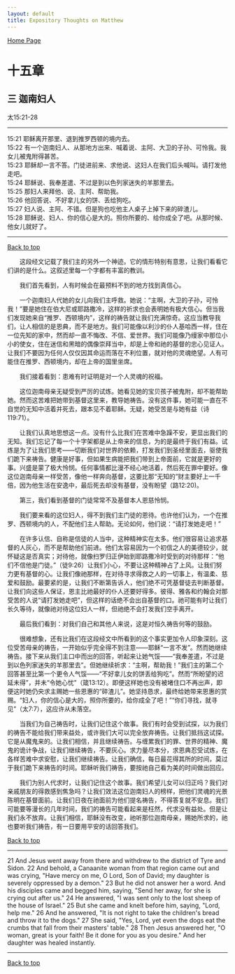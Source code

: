 ```yaml
---
layout: default
title: Expository Thoughts on Matthew
---
```

[ Home Page ]({{site.baseurl}}/index) <br>

<a name="0"></a>
# 十五章 

## 三 迦南妇人

太15:21-28

***

15:21 耶稣离开那里、退到推罗西顿的境内去。<br>
15:22 有一个迦南妇人、从那地方出来、喊着说、主阿、大卫的子孙、可怜我。我女儿被鬼附得甚苦。<br>
15:23 耶稣却一言不答。门徒进前来、求他说、这妇人在我们后头喊叫。请打发他走吧。<br>
15:24 耶稣说、我奉差遣、不过是到以色列家迷失的羊那里去。<br>
15:25 那妇人来拜他、说、主阿、帮助我。<br>
15:26 他回答说、不好拿儿女的饼、丢给狗吃。<br>
15:27 妇人说、主阿、不错。但是狗也吃他主人桌子上掉下来的碎渣儿。<br>
15:28 耶稣说、妇人、你的信心是大的。照你所要的、给你成全了吧。从那时候、他女儿就好了。<br>

***

[Back to top](#0)

&emsp;&emsp;这段经文记载了我们主的另外一个神迹。它的情形特别有意思，让我们看看它们讲的是什么。这叙述里每一个字都有丰富的教训。

&emsp;&emsp;我们首先看到，人有时候会在最预料不到的地方找到真信心。

&emsp;&emsp;一个迦南妇人代她的女儿向我们主呼救。她说：“主啊，大卫的子孙，可怜我！”要是她住在伯大尼或耶路撒冷，这样的祈求也会表明她有极大信心。但当我们发现她来自“推罗、西顿境内”，这样的祷告就让我们充满惊奇。这应当教导我们，让人相信的是恩典，而不是地方。我们可能像以利沙的仆人基哈西一样，住在一位先知的家中，然而却一直不悔改、不信、爱世界。我们可能像乃缦家中那位小小的使女，住在迷信和黑暗的偶像崇拜当中，却是上帝和祂的基督的忠心见证人。让我们不要因为任何人仅仅因其命运而落在不利位置，就对他的灵魂绝望。人有可能住在推罗、西顿境内，却在上帝的国里坐席。

&emsp;&emsp;我们接着看到：患难有时证明是对一个人灵魂的祝福。

&emsp;&emsp;这位迦南母亲无疑受到严厉的试炼。她看见她的宝贝孩子被鬼附，却不能帮助她。然而这苦难把她带到基督这里来，教导她祷告。没有这件事，她可能一直在不自觉的无知中活着并死去，跟本见不着耶稣。无疑，她受苦是与她有益（诗119:71）。

&emsp;&emsp;让我们认真地思想这一点。没有什么比我们在苦难中急躁不安，更显出我们的无知。我们忘记了每一个十字架都是从上帝来的信息，为的是最终于我们有益。试炼是为了让我们思考——切断我们对世界的依赖，打发我们到圣经里面去，驱使我们跪下来祷告。健康是好事，但如果生病能把我们带到上帝面前，它就是更好的事。兴盛是蒙了极大怜悯。任何事情都比漫不经心地活着，然后死在罪中要好。像这位迦南母亲一样受苦，像他一样奔向基督，这要比那“无知的”财主要好上一千倍，因为他生活在安逸中，最后死去却没有基督，没有盼望（路12:20)。

&emsp;&emsp;第三，我们看到基督的门徒常常不及基督本人恩慈怜悯。

&emsp;&emsp;我们要来看的这位妇人，得不到我们主门徒的恩待。也许他们认为，一个在推罗、西顿境内的人，不配他们主人帮助。无论如何，他们说：“请打发她走吧！”

&emsp;&emsp;在许多认信、自称是信徒的人当中，这种精神实在太多。他们很容易让追求基督的人灰心，而不是帮助他们前进。他们太容易因为一个初信之人的美德较少，就怀疑这是否真实；对待他，就像扫罗归正伊始到耶路撒冷时受到的对待那样：“他们不信他是门徒。”（徒9:26）让我们小心，不要让这种精神占了上风。让我们努力更有基督的心。让我们像祂那样，在对待寻求得救之人的一切事上，有温柔、慈爱和鼓励。最要紧的是，让我们不断第告诉人，他们绝不可凭基督徒去判断基督。让我们向这些人保证，恩主比祂最好的仆人还要好得多。彼得、雅各和约翰会对那受苦的人说“请打发她走吧”，但这样的话绝不会出自基督的口。祂可能有时让我们长久等待，就像祂对待这位妇人一样，但祂绝不会打发我们空手离开。

&emsp;&emsp;最后我们看到：对我们自己和其他人来说，这是对恒久祷告何等的鼓励。

&emsp;&emsp;很难想象，还有比我们在这段经文中所看到的这个事实更加令人印象深刻。这位受苦母亲的祷告，一开始似乎完全得不到注意——耶稣“一言不发”。然而她继续祷告。接下来从我们主口中而出的回答，听起来让她气馁——“我奉差遣，不过是到以色列家迷失的羊那里去”。但她继续祈求：“主啊，帮助我！”我们主的第二个回答甚至比第一个更令人气馁——“不好拿儿女的饼丢给狗吃”。然而“所盼望的迟延未得”，并未“令她心忧”（箴13:12）。即便这样她也没有被堵住口不再出声，即便这时她仍央求主赐她一些恩惠的“碎渣儿”。她坚持恳求，最终给她带来恩惠的赏赐。“妇人，你的信心是大的，照你所要的，给你成全了吧！”“你们寻找，就寻见”（太7:7），这应许从未落空。

&emsp;&emsp;当我们为自己祷告时，让我们记住这个故事。我们有时会受到试探，以为我们的祷告不能给我们带来益处，或许我们大可以完全放弃祷告。让我们抵挡这试探。它是从魔鬼来的。让我们相信，并且继续祷告。与缠累我们的罪、世界的精神、魔鬼的诡计争战，让我们继续祷告，不要灰心。求力量尽本分，求恩典忍受试炼，在各样苦难中求安慰，让我们继续祷告。让我们确信，每日最花得其所的时间，莫过于我们跪下来祷告的时间。耶稣听我们祷告，要按祂自己看为美的时间做出回应。

&emsp;&emsp;我们为别人代求时，让我们记住这个故事。我们希望儿女可以归正吗？我们对亲戚朋友的得救感到焦急吗？让我们效法这位迦南妇人的榜样，把他们灵魂的光景陈明在基督面前。让我们日夜在祂面前为他们提名祷告，不得答复就不安息。我们可能要等漫长的几年时间，我们的祷告可能看起来是枉然，代求没有益处。但是让我们永不放弃。让我们相信，耶稣没有改变，祂听那位迦南母亲，赐她所求的，祂也要听我们祷告，有一日要用平安的话回答我们。

[Back to top](#0)

***

21 And Jesus went away from there and withdrew to the district of Tyre and Sidon. 22 And behold, a Canaanite woman from that region came out and was crying, "Have mercy on me, O Lord, Son of David; my daughter is severely oppressed by a demon." 23 But he did not answer her a word. And his disciples came and begged him, saying, "Send her away, for she is crying out after us." 24 He answered, "I was sent only to the lost sheep of the house of Israel." 25 But she came and knelt before him, saying, "Lord, help me." 26 And he answered, "It is not right to take the children's bread and throw it to the dogs." 27 She said, "Yes, Lord, yet even the dogs eat the crumbs that fall from their masters' table." 28 Then Jesus answered her, "O woman, great is your faith! Be it done for you as you desire." And her daughter was healed instantly.

***

[Back to top](#0)
